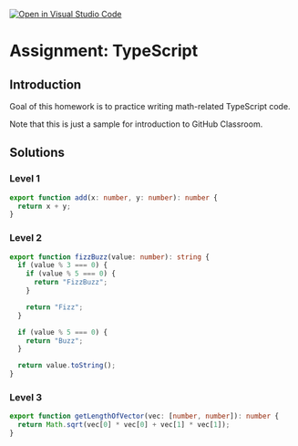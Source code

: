 [![Open in Visual Studio Code](https://classroom.github.com/assets/open-in-vscode-c66648af7eb3fe8bc4f294546bfd86ef473780cde1dea487d3c4ff354943c9ae.svg)](https://classroom.github.com/online_ide?assignment_repo_id=8902506&assignment_repo_type=AssignmentRepo)
# Assignment: TypeScript

## Introduction

Goal of this homework is to practice writing math-related TypeScript code.

Note that this is just a sample for introduction to GitHub Classroom.

## Solutions

### Level 1

```ts
export function add(x: number, y: number): number {
  return x + y;
}
```

### Level 2

```ts
export function fizzBuzz(value: number): string {
  if (value % 3 === 0) {
    if (value % 5 === 0) {
      return "FizzBuzz";
    }

    return "Fizz";
  }

  if (value % 5 === 0) {
    return "Buzz";
  }

  return value.toString();
}
```

### Level 3

```ts
export function getLengthOfVector(vec: [number, number]): number {
  return Math.sqrt(vec[0] * vec[0] + vec[1] * vec[1]);
}
```

